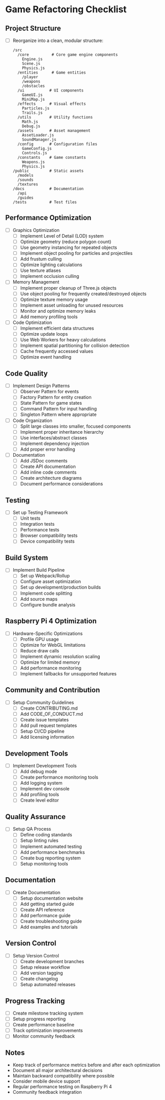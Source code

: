 # Game Refactoring Checklist

## Project Structure
- [ ] Reorganize into a clean, modular structure:
  ```
  /src
    /core          # Core game engine components
      Engine.js
      Scene.js
      Physics.js
    /entities      # Game entities
      /player
      /weapons
      /obstacles
    /ui           # UI components
      GameUI.js
      MiniMap.js
    /effects      # Visual effects
      Particles.js
      Trails.js
    /utils        # Utility functions
      Math.js
      Debug.js
    /assets       # Asset management
      AssetLoader.js
      SoundManager.js
    /config       # Configuration files
      GameConfig.js
      Controls.js
    /constants    # Game constants
      Weapons.js
      Physics.js
  /public         # Static assets
    /models
    /sounds
    /textures
  /docs           # Documentation
    /api
    /guides
  /tests          # Test files
  ```

## Performance Optimization
- [ ] Graphics Optimization
  - [ ] Implement Level of Detail (LOD) system
  - [ ] Optimize geometry (reduce polygon count)
  - [ ] Use geometry instancing for repeated objects
  - [ ] Implement object pooling for particles and projectiles
  - [ ] Add frustum culling
  - [ ] Optimize lighting calculations
  - [ ] Use texture atlases
  - [ ] Implement occlusion culling

- [ ] Memory Management
  - [ ] Implement proper cleanup of Three.js objects
  - [ ] Use object pooling for frequently created/destroyed objects
  - [ ] Optimize texture memory usage
  - [ ] Implement asset unloading for unused resources
  - [ ] Monitor and optimize memory leaks
  - [ ] Add memory profiling tools

- [ ] Code Optimization
  - [ ] Implement efficient data structures
  - [ ] Optimize update loops
  - [ ] Use Web Workers for heavy calculations
  - [ ] Implement spatial partitioning for collision detection
  - [ ] Cache frequently accessed values
  - [ ] Optimize event handling

## Code Quality
- [ ] Implement Design Patterns
  - [ ] Observer Pattern for events
  - [ ] Factory Pattern for entity creation
  - [ ] State Pattern for game states
  - [ ] Command Pattern for input handling
  - [ ] Singleton Pattern where appropriate

- [ ] Code Organization
  - [ ] Split large classes into smaller, focused components
  - [ ] Implement proper inheritance hierarchy
  - [ ] Use interfaces/abstract classes
  - [ ] Implement dependency injection
  - [ ] Add proper error handling

- [ ] Documentation
  - [ ] Add JSDoc comments
  - [ ] Create API documentation
  - [ ] Add inline code comments
  - [ ] Create architecture diagrams
  - [ ] Document performance considerations

## Testing
- [ ] Set up Testing Framework
  - [ ] Unit tests
  - [ ] Integration tests
  - [ ] Performance tests
  - [ ] Browser compatibility tests
  - [ ] Device compatibility tests

## Build System
- [ ] Implement Build Pipeline
  - [ ] Set up Webpack/Rollup
  - [ ] Configure asset optimization
  - [ ] Set up development/production builds
  - [ ] Implement code splitting
  - [ ] Add source maps
  - [ ] Configure bundle analysis

## Raspberry Pi 4 Optimization
- [ ] Hardware-Specific Optimizations
  - [ ] Profile GPU usage
  - [ ] Optimize for WebGL limitations
  - [ ] Reduce draw calls
  - [ ] Implement dynamic resolution scaling
  - [ ] Optimize for limited memory
  - [ ] Add performance monitoring
  - [ ] Implement fallbacks for unsupported features

## Community and Contribution
- [ ] Setup Community Guidelines
  - [ ] Create CONTRIBUTING.md
  - [ ] Add CODE_OF_CONDUCT.md
  - [ ] Create issue templates
  - [ ] Add pull request templates
  - [ ] Setup CI/CD pipeline
  - [ ] Add licensing information

## Development Tools
- [ ] Implement Development Tools
  - [ ] Add debug mode
  - [ ] Create performance monitoring tools
  - [ ] Add logging system
  - [ ] Implement dev console
  - [ ] Add profiling tools
  - [ ] Create level editor

## Quality Assurance
- [ ] Setup QA Process
  - [ ] Define coding standards
  - [ ] Setup linting rules
  - [ ] Implement automated testing
  - [ ] Add performance benchmarks
  - [ ] Create bug reporting system
  - [ ] Setup monitoring tools

## Documentation
- [ ] Create Documentation
  - [ ] Setup documentation website
  - [ ] Add getting started guide
  - [ ] Create API reference
  - [ ] Add performance guide
  - [ ] Create troubleshooting guide
  - [ ] Add examples and tutorials

## Version Control
- [ ] Setup Version Control
  - [ ] Create development branches
  - [ ] Setup release workflow
  - [ ] Add version tagging
  - [ ] Create changelog
  - [ ] Setup automated releases

## Progress Tracking
- [ ] Create milestone tracking system
- [ ] Setup progress reporting
- [ ] Create performance baseline
- [ ] Track optimization improvements
- [ ] Monitor community feedback

## Notes
- Keep track of performance metrics before and after each optimization
- Document all major architectural decisions
- Maintain backward compatibility where possible
- Consider mobile device support
- Regular performance testing on Raspberry Pi 4
- Community feedback integration 